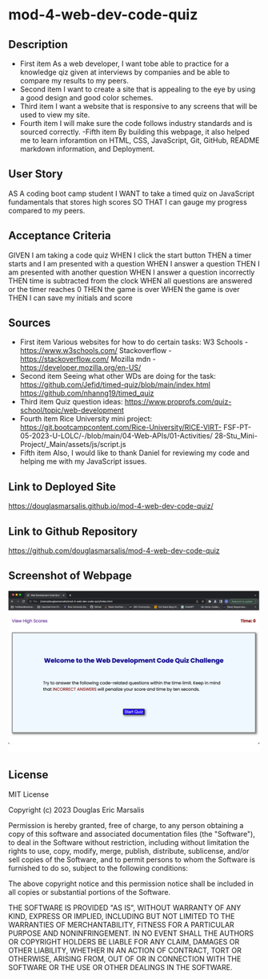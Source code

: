 # mod-4-web-dev-code-quiz

## Description 

- First item As a web developer, I want tobe able to practice for a knowledge qiz given at interviews by companies and be able to compare my results to my peers.
- Second item I want to create a site that is appealing to the eye by using a good design and good color schemes.
- Third item I want a website that is responsive to any screens that will be used to view my site.
- Fourth item I will make sure the code follows industry standards and is sourced correctly.
-Fifth item By building this webpage, it also helped me to learn inforamtion on HTML, CSS, JavaScript, Git, GitHub, README markdown information, and Deployment.

## User Story 

AS A coding boot camp student
I WANT to take a timed quiz on JavaScript fundamentals that stores high scores
SO THAT I can gauge my progress compared to my peers.

## Acceptance Criteria

GIVEN I am taking a code quiz
WHEN I click the start button
THEN a timer starts and I am presented with a question
WHEN I answer a question
THEN I am presented with another question
WHEN I answer a question incorrectly
THEN time is subtracted from the clock
WHEN all questions are answered or the timer reaches 0
THEN the game is over
WHEN the game is over
THEN I can save my initials and score

## Sources
- First item Various websites for how to do certain tasks: 
            W3 Schools - https://www.w3schools.com/ 
            Stackoverflow - https://stackoverflow.com/
            Mozilla mdn - https://developer.mozilla.org/en-US/ 
- Second item Seeing what other WDs are doing for the task:
            https://github.com/Jefid/timed-quiz/blob/main/index.html
            https://github.com/nhanng19/timed_quiz
- Third item Quiz question ideas:
            https://www.proprofs.com/quiz-school/topic/web-development
- Fourth item Rice University mini project:
            https://git.bootcampcontent.com/Rice-University/RICE-VIRT-
            FSF-PT-05-2023-U-LOLC/-/blob/main/04-Web-APIs/01-Activities/
            28-Stu_Mini-Project/_Main/assets/js/script.js 
- Fifth item Also, I would like to thank Daniel for reviewing my code and 
            helping me with my JavaScript issues.          

## Link to Deployed Site

https://douglasmarsalis.github.io/mod-4-web-dev-code-quiz/

## Link to Github Repository

https://github.com/douglasmarsalis/mod-4-web-dev-code-quiz

## Screenshot of Webpage

![Screen shot of my webpage](Assets/Images/Screenshot-Code-Quiz.png)

## License

MIT License

Copyright (c) 2023 Douglas Eric Marsalis

Permission is hereby granted, free of charge, to any person obtaining a copy of this software and associated documentation files (the "Software"), to deal in the Software without restriction, including without limitation the rights to use, copy, modify, merge, publish, distribute, sublicense, and/or sell copies of the Software, and to permit persons to whom the Software is furnished to do so, subject to the following conditions:

The above copyright notice and this permission notice shall be included in all copies or substantial portions of the Software.

THE SOFTWARE IS PROVIDED "AS IS", WITHOUT WARRANTY OF ANY KIND, EXPRESS OR IMPLIED, INCLUDING BUT NOT LIMITED TO THE WARRANTIES OF MERCHANTABILITY, FITNESS FOR A PARTICULAR PURPOSE AND NONINFRINGEMENT. IN NO EVENT SHALL THE AUTHORS OR COPYRIGHT HOLDERS BE LIABLE FOR ANY CLAIM, DAMAGES OR OTHER LIABILITY, WHETHER IN AN ACTION OF CONTRACT, TORT OR OTHERWISE, ARISING FROM, OUT OF OR IN CONNECTION WITH THE SOFTWARE OR THE USE OR OTHER DEALINGS IN THE SOFTWARE.
